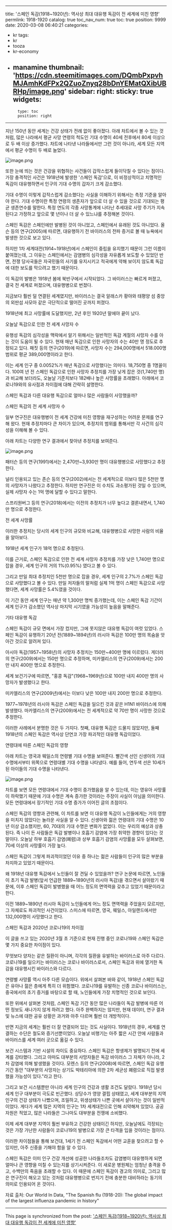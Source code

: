 
---
title: '스페인 독감(1918~1920년): 역사상 최대 대유행 독감이 전 세계에 미친 영향'
permlink: 1918-1920
catalog: true
toc_nav_num: true
toc: true
position: 9999
date: 2020-03-08 06:40:21
categories:
- kr
tags:
- kr
- tooza
- kr-economy
- manamine
thumbnail: 'https://cdn.steemitimages.com/DQmbPxpvhMJAmhKdFPx2QZuoZnyq28bDnYEMatQXibUBRHp/image.png'
sidebar:
    right:
        sticky: true
widgets:
    -
        type: toc
        position: right
---


지난 150년 동안 세계는 건강 상태가 전례 없이 좋아졌다. 아래 차트에서 볼 수 있는 것처럼, 많은 나라에서 평균 사망 연령의 척도인 기대 수명이 40세 전후에서 80세 이상으로 두 배 이상 증가했다. 차트에 나타낸 나라들에서만 그런 것이 아니라, 세계 모든 지역에서 평균 수명이 두 배로 늘었다.



![image.png](https://cdn.steemitimages.com/DQmbPxpvhMJAmhKdFPx2QZuoZnyq28bDnYEMatQXibUBRHp/image.png)



또한 눈에 띄는 것은 건강을 위협하는 사건들이 갑작스럽게 들이닥칠 수 있다는 점이다. 가장 충격적인 사건은 1918년에 발생한 '스페인 독감'으로, 이 비정상적이고 치명적인 독감이 대유행하면서 인구의 기대 수명의 갑자기 크게 감소했다.


기대 수명이 이렇게 갑작스럽게 감소했다는 사실을 이해하기 위해서는 측정 기준을 알아야 한다. 기대 수명이란 특정 연령의 생존자가 앞으로 더 살 수 있을 것으로 기대되는 평균 생존연수를 말한다. 특정 연도의 각종 사망통계에 나타난 추세대로 사망 주기가 지속된다고 가정하고 앞으로 몇 년이나 더 살 수 있느냐를 추정해본 것이다.


스페인 독감은 스페인에만 발병된 것이 아니었고, 스페인에서 유래된 것도 아니었다. 올슨 등의 연구(2005)에 따르면, 대유행하기 전 바이러스의 전파 증거로 볼 때 뉴욕에서 발생한 것으로 보고 있다.


하지만 1차 세계대전(1914~1918년)에서 스페인이 중립을 유지했기 때문이 그런 이름이 붙여졌는데, 그 이유는 스페인에서는 감염병의 심각성을 자유롭게 보도할 수 있었던 반면, 전쟁 당사국들은 자국민들의 사기를 유지시키고 적국에게 약해 보이지 않도록 독감에 대한 보도를 막으려고 했기 때문이다.


이 독감의 발병은 1918년 봄에 북반구에서 시작되었다. 그 바이러스는 빠르게 퍼졌고, 결국 전 세계로 퍼졌으며, 대유행병으로 번졌다.


지금보다 훨씬 덜 연결된 세계였지만, 바이러스는 결국 알래스카 황야와 태평양 섬 중앙의 외딴섬 사모아 같은 극단적으로 떨어진 곳까지 퍼졌다.


1918년에 최고 사망률에 도달했지만, 2년 후인 1920년 말에야 끝이 났다.


오늘날 독감으로 인한 전 세계 사망자 수


유행성 독감의 심각성을 맥락에서 알기 위해서는 일반적인 독감 계절의 사망자 수를 아는 것이 도움이 될 수 있다. 현재 매년 독감으로 인한 사망자의 수는 40만 명 정도로 추정되고 있다. 패짓 등의 연구(2019)에 따르면, 사망자 수는 294,000명에서 518.000명 범위로 평균 389,000명이라고 한다.


이는 세계 인구 중 0.0052%가 매년 독감으로 사망했다는 의미다. 18,750명 중 1명꼴이다. 100여 년 전 스페인 독감으로 인한 사망자 추정치를 가장 낮게 잡은 것(1,740만 명)과 비교해 보더라도, 오늘날 기준치보다 182배나 높은 사망률을 초래했다. 아래에서 코로나19와의 유사점과 차이점에 대해 간략히 설명한다.


스페인 독감과 다른 대유행 독감으로 얼마나 많은 사람들이 사망했을까?


스페인 독감의 전 세계 사망자 수


일부 연구진은 대유행병이 전 세계 건강에 미친 영향을 재구성하는 어려운 문제를 연구해 왔다. 현재 추정치마다 큰 차이가 있으며, 추정치의 범위를 통해서만 각 사건의 심각성을 이해해 볼 수 있다.


아래 차트는 다양한 연구 결과에서 찾아낸 추정치를 보여준다.


![image.png](https://cdn.steemitimages.com/DQmPXVqM233zjy45zJAW6N7gxG1udiZozcX63EGX6isVvZt/image.png)



패터슨 등의 연구(1991)에서는 2,470만~3,930만 명이 대유행병으로 사망했다고 추정한다.


널리 인용되고 있는 존슨 등의 연구(2002)에서는 전 세계적으로 이보다 많은 5천만 명의 사망자가 나왔다고 추정한다. 하지만 연구진은 이 수치도 과소평가된 것일 수 있으며, 실제 사망자 수는 1억 명에 달할 수 있다고 말한다.


스프리원버그 등의 연구(2018)에서는 이전의 추정치가 너무 높다고 결론내면서, 1,740만 명으로 추정한다.


전 세계 사망률


이러한 추정치는 당시의 세계 인구의 규모와 비교해, 대유행병으로 사망한 사람의 비율을 알아보다.


1918년 세계 인구가 18억 명으로 추정된다.


이를 근거로, 스페인 독감으로 인한 전 세계 사망자 추정치를 가장 낮은 1,740만 명으로 잡을 경우, 세계 인구의 거의 1%(0.95%) 였다고 볼 수 있다.


그리고 만일 최대 추정치인 5천만 명으로 잡을 경우, 세계 인구의 2.7%가 스페인 독감으로 사망했다고 볼 수 있다. 만일 저자들의 말처럼 실제 1억 명이 스페인 독감으로 사망했다면, 세계 사망률은 5.4%였을 것이다.


이 기간 동안 세계 인구는 매년 약 1,300만 명씩 증가했는데, 이는 스페인 독감 기간이 세계 인구가 감소했던 역사상 마지막 시기였을 가능성이 높음을 말해준다.


기타 대유행 독감


스페인 독감이 규모 면에서 가장 컸지만, 그에 못지않은 대유행 독감이 여럿 있었다. 스페인 독감이 유행하기 20년 전(1889~1894년)의 러시아 독감은 100만 명의 목숨을 앗아간 것으로 알려져 있다.


아시아 독감(1957~1958년)의 사망자 추정치는 150만~400만 명에 이르렀다. 게더러의 연구(2009)에서는 150만 명으로 추정하며, 미카엘리스의 연구(2009)에서는 200만 내지 400만 명으로 추정한다.


세계 보건기구에 따르면, "홍콩 독감"(1968~1969년)으로 100만 내지 400만 명의 사망자가 발생했다고 한다.


미카엘리스의 연구(2009년)에서는 이보다 낮은 100만 내지 200만 명으로 추정한다.


1977~1978년의 러시아 독감은 스페인 독감을 일으킨 것과 같은 H1N1 바이러스에 의해 발생했다. 마카엘리스의 연구(2009)에서는 전 세계적으로 약 70만 명이 사망한 것으로 추정한다.


이러한 사례에서 분명한 것은 두 가지다. 첫째, 대유행 독감은 드물지 않았지만, 둘째 1918년의 스페인 독감은 역사상 단연코 가장 파괴적인 대유행 독감이었다.


연령대에 따른 스페인 독감의 영향


아래 차트는 영국과 웨일스의 연령별 기대 수명을 보여준다. 빨간색 선인 신생아의 기대 수명에서부터 위쪽으로 연령대별 기대 수명을 나타냈다. 예를 들어, 연두색 선은 10세가 된 아이들의 기대 수명을 나타낸다.



![image.png](https://cdn.steemitimages.com/DQmTjGa91bhA6bQJJiNC1r1B7Ueu44GtvgtPzT5xLMtH6Nx/image.png)



차트를 보면 모든 연령대에서 기대 수명이 증가했음을 알 수 있는데, 이는 영유아 사망률이 하락했기 때문에 기대 수명은 계속 증가한 것이라는 주장이 사실이 아님을 의미한다. 모든 연령대에서 장기적인 기대 수명 증가가 이어진 글의 초점이다.


스페인 독감의 영향과 관련해, 이 차트를 보면 이 대유행 독감이 노인들에게는 거의 영향을 미치지 않았다는 놀라운 사실을 알 수 있다. 신생아와 젊은 연령대의 기대 수명은 10년 이상 감소했지만, 60, 70대의 기대 수명은 변화가 없었다. 이는 우리의 예상과 상충된다. 즉 나이 든 사람들은 독감 발병이나 호흡기 감염에 가장 취약한 경향이 있다는 것 말이다. 오늘날 하부 호흡기 감염(폐렴)과 상부 호흡기 감염의 사망률을 모두 살펴보면, 70세 이상의 사망률이 가장 높다.


스페인 독감이 그렇게 파괴적이었던 이유 중 하나는 젊은 사람들이 인구의 많은 부분을 차지하고 있었기 때문이다.


왜 1918년 대유행 독감에서 노인들이 잘 견딜 수 있었을까? 연구 논문에 따르면, 노인들이 초기 독감 발병(앞서 언급한 1889~1890년의 러시아 독감)을 겪으면서 살아왔기 때문에, 이후 스페인 독감이 발병했을 때 어느 정도의 면역력을 갖추고 있었기 때문이라고 한다.


이전 1889~1890년 러시아 독감이 노인들에게 어느 정도 면역력을 주었을지 모르지만, 그 자체로도 파괴적인 사건이었다. 스미스에 따르면, 영국, 웨일스, 아일랜드에서만 132,000명이 사망했다고 한다.


스페인 독감과 2020년 코로나19의 차이점


이 글을 쓰고 있는 2020년 3월 초 기준으로 현재 진행 중인 코로나19와 스페인 독감은 몇 가지 중요한 차이점이 있다.


무엇보다 양자는 같은 질환이 아니며, 각각의 질환을 유발하는 바이러스로 아주 다르다. 코로나19를 일으키는 바이러스는 코로나 바이러스로서, 스페인 독감과 위에 열거한 독감을 대유행시킨 바이러스와 다르다.


연령별 사망률 역시 아주 다른 모습이다. 위에서 살펴본 바와 같이, 1918년 스페인 독감은 유아나 젊은 층에게 특히 더 위험했다. 코로나19를 유발하는 신종 코로나 바이러스는, 중국에서의 초기 증거를 바탕으로 할 때, 노인들에게 가장 치명적인 것으로 보인다.


또한 위에서 살펴본 것처럼, 스페인 독감 기간 동안 많은 나라들이 독감 발병에 따른 어떤 정보도 새나가지 않게 하려고 했다. 아주 완벽하지는 않지만, 현재 데이터, 연구 결과 및 뉴스에 대한 공유 상황은 과거와 아주 다르며 훨씬 더 개방적이다.


반면 지금의 세계는 훨씬 더 잘 연결되어 있는 것도 사실이다. 1918년의 경우, 세계를 연결하는 수단은 철도와 증기선뿐이었다. 오늘날 비행기는 아주 짧은 시간 안에 사람들과 바이러스를 세계 여러 곳으로 옮길 수 있다.


보건 시스템과 기반 시설의 차이도 중요하다. 스페인 독감은 항생제가 발명되기 전에 세계를 강타했다. 그리고 아마도 대부분의 사망자들은 독감 바이러스 그 자체가 아니라, 2차 감염에 의해 발생했을 것이다. 모렌스 등의 연구(2008)에 따르면, 스페인 독감 유행 기간 동안 "대부분의 사망자는 상기도 박테리아에 의한 2차 세균성 폐렴으로 직접 발생했을 가능성이 있다."라고 한다.


그리고 보건 시스템뿐만 아니라 세계 인구의 건강과 생활 조건도 달랐다. 1918년 당시 세계 인구 대부분이 극도로 빈곤했다. 상당수가 영양 결핍 상태였고, 세계 대부분의 지역 인구의 건강 상태가 나빴으며, 조밀하고, 위생상태가 나쁜 곳에서 살아가는 것이 일반적이었다. 게다가 세계 많은 지역의 인구는 1차 세계대전으로 인해 쇠약해져 있었다. 공공 자원은 적었고, 많은 나라들은 그나마도 대부분을 전쟁에 소비했다.


이제 세계 대부분 지역이 훨씬 부유하고 건강한 상태이긴 하지만, 오늘날에도 걱정되는 것은 가장 가난한 사람들이 코로나19의 발병으로 가장 큰 타격을 입을 것이라는 점이다.


이러한 차이점들을 통해 보건대, 1세기 전 스페인 독감에서 어떤 교훈을 찾으려고 할 수 있지만, 아주 신중을 기해야 함을 알 수 있다.


스페인 독감은 이미 인구 건강 개선에 성공한 나라들조차도 감염병이 대유행하게 되면 얼마나 큰 영향을 미칠 수 있는지를 상기시켜준다. 이 새로운 병원체는 엄청난 충격을 주고, 수백만의 죽음을 초래할 수 있다. 이 때문에 스페인 독감이 경고의 의미로, 그리고 많은 연구진이 해오고 있는 것처럼 대유행병으로 번지기 전에 충분한 대비하라는 동기의 의미로 인용되어 온 것이다.


자료 출처: Our World In Data, "The Spanish flu (1918-20): The global impact of the largest influenza pandemic in history"

- - -

This page is synchronized from the post: ['스페인 독감(1918~1920년): 역사상 최대 대유행 독감이 전 세계에 미친 영향'](https://steemit.com/@pius.pius/1918-1920)
